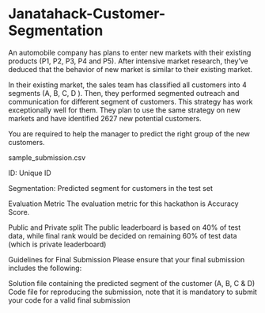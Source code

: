 # Janatahack-Customer-Segmentation
An automobile company has plans to enter new markets with their existing products (P1, P2, P3, P4 and P5). After intensive market research, they’ve deduced that the behavior of new market is similar to their existing market. 

In their existing market, the sales team has classified all customers into 4 segments (A, B, C, D ). Then, they performed segmented outreach and communication for different segment of customers. This strategy has work exceptionally well for them. They plan to use the same strategy on new markets and have identified 2627 new potential customers. 

You are required to help the manager to predict the right group of the new customers.

sample_submission.csv

ID: Unique ID

Segmentation: Predicted segment for customers in the test set

Evaluation Metric
The evaluation metric for this hackathon is Accuracy Score.



Public and Private split
The public leaderboard is based on 40% of test data, while final rank would be decided on remaining 60% of test data (which is private leaderboard)

 

Guidelines for Final Submission
Please ensure that your final submission includes the following:

Solution file containing the predicted segment of the customer (A, B, C & D)
Code file for reproducing the submission, note that it is mandatory to submit your code for a valid final submission
